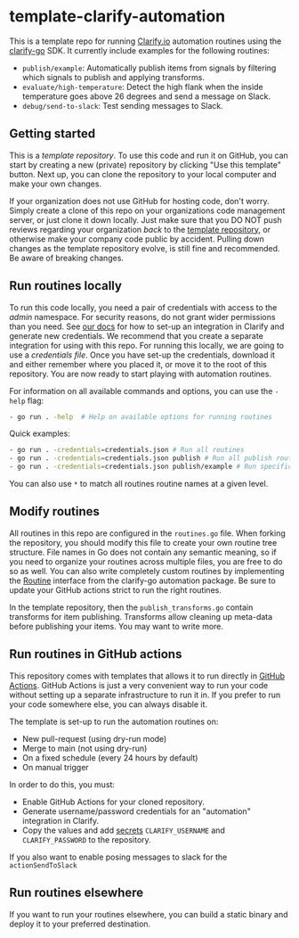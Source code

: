 # template-clarify-automation

This is a template repo for running [Clarify.io](https://clarify.io) automation routines using the [clarify-go](https://github.com/clarify/clarify-go) SDK. It currently include examples for the following routines:

- `publish/example`: Automatically publish items from signals by filtering which signals to publish and applying transforms.
- `evaluate/high-temperature`: Detect the high flank when the inside temperature goes above 26 degrees and send a message on Slack.
- `debug/send-to-slack`: Test sending messages to Slack.

## Getting started

This is a _template repository_. To use this code and run it on GitHub, you can start by creating a new (private) repository by clicking "Use this template" button. Next up, you can clone the repository to your local computer and make your own changes.

If your organization does not use GitHub for hosting code, don't worry. Simply create a clone of this repo on your organizations code management server, or just clone it down locally. Just make sure that you DO NOT push reviews regarding your organization _back_ to the [template repository](https://github.com/clarify/template-clarify-automation/), or otherwise make your company code public by accident. Pulling down changes as the template repository evolve, is still fine and recommended. Be aware of breaking changes.

## Run routines locally

To run this code locally, you need a pair of credentials with access to the _admin_ namespace. For security reasons, do not grant wider permissions than you need. See [our docs](https://docs.clarify.io/developers/quickstart/create-integration) for how to set-up an integration in Clarify and generate new credentials. We recommend that you create a separate integration for using with this repo. For running this locally, we are going to use a _credentials file_. Once you have set-up the credentials, download it and either remember where you placed it, or move it to the root of this repository. You are now ready to start playing with automation routines.

For information on all available commands and options, you can use the `-help` flag:

```sh
- go run . -help  # Help on available options for running routines
```

Quick examples:

```sh
- go run . -credentials=credentials.json # Run all routines
- go run . -credentials=credentials.json publish # Run all publish routines
- go run . -credentials=credentials.json publish/example # Run specific routine

```

You can also use `*` to match all routines routine names at a given level.

## Modify routines

All routines in this repo are configured in the `routines.go` file. When forking the repository, you should modify this file to create your own routine tree structure. File names in Go does not contain any semantic meaning, so if you need to organize your routines across multiple files, you are free to do so as well. You can also write completely custom routines by implementing the [Routine](https://pkg.go.dev/github.com/clarify/clarify-go@v0.3.0-pre.1/automation#Routine) interface from the clarify-go automation package. Be sure to update your GitHub actions strict to run the right routines.

In the template repository, then the `publish_transforms.go` contain transforms for item publishing. Transforms allow cleaning up meta-data before publishing your items. You may want to write more.

## Run routines in GitHub actions

This repository comes with templates that allows it to run directly in [GitHub Actions][ga]. GitHub Actions is just a very convenient way to run your code without setting up a separate infrastructure to run it in. If you prefer to run your code somewhere else, you can always disable it.

The template is set-up to run the automation routines on:

- New pull-request (using dry-run mode)
- Merge to main (not using dry-run)
- On a fixed schedule (every 24 hours by default)
- On manual trigger

In order to do this, you must:

- Enable GitHub Actions for your cloned repository.
- Generate username/password credentials for an "automation" integration in Clarify.
- Copy the values and add [secrets][ga-secrets] `CLARIFY_USERNAME` and `CLARIFY_PASSWORD` to the repository.

[ga-secrets]: https://docs.github.com/en/rest/actions/secrets
[ga]: https://github.com/features/actions

If you also want to enable posing messages to slack for the `actionSendToSlack`

## Run routines elsewhere

If you want to run your routines elsewhere, you can build a static binary and deploy it to your preferred destination.
